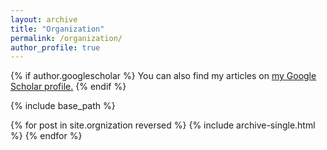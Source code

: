 ```yaml
---
layout: archive
title: "Organization"
permalink: /organization/
author_profile: true
---
```


{% if author.googlescholar %}
  You can also find my articles on <u><a href="{{author.googlescholar}}">my Google Scholar profile</a>.</u>
{% endif %}

{% include base_path %}

{% for post in site.orgnization reversed %}
  {% include archive-single.html %}
{% endfor %}
